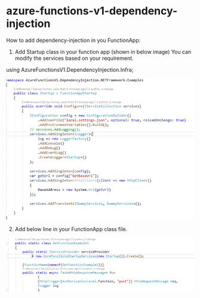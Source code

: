 # azure-functions-v1-dependency-injection

How to add dependency-injection in you FunctionApp:
1. Add Startup class in your function app (shown in below image)
  You can modify the services based on your requirement.
  
  using AzureFunctionsV1.DependencyInjection.Infra;
  
![Image of Startup](https://github.com/sanjaykumar19-repo/azure-functions-v1-dependency-injection/blob/master/Startup.PNG)

2. Add below line in your FunctionApp class file.

![Image of FunctionApp](https://github.com/sanjaykumar19-repo/azure-functions-v1-dependency-injection/blob/master/FunctionApp.PNG)
